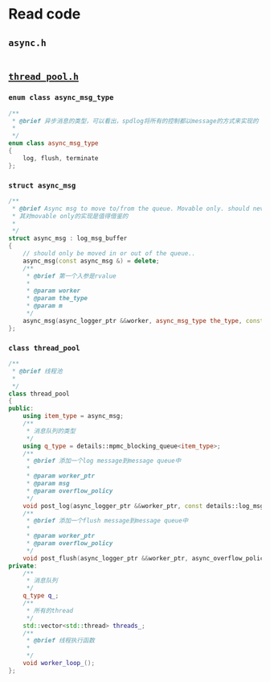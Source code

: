 

# Read code

## `async.h`



```

```

## [`thread_pool.h`](https://github.com/gabime/spdlog/blob/v1.x/include/spdlog/details/thread_pool.h) 

### `enum class async_msg_type`

```C++
/**
 * @brief 异步消息的类型，可以看出，spdlog将所有的控制都以message的方式来实现的
 *
 */
enum class async_msg_type
{
	log, flush, terminate
};

```



### `struct async_msg`

```C++
/**
 * @brief Async msg to move to/from the queue. Movable only. should never be copied
 * 其对movable only的实现是值得借鉴的
 * 
 */
struct async_msg : log_msg_buffer
{
    // should only be moved in or out of the queue..
    async_msg(const async_msg &) = delete;	
    /**
	 * @brief 第一个入参是rvalue 
     * 
     * @param worker
     * @param the_type
     * @param m
     */
    async_msg(async_logger_ptr &&worker, async_msg_type the_type, const details::log_msg &m)
};
```

### `class thread_pool`

```C++
/**
 * @brief 线程池
 *
 */
class thread_pool
{
public:
	using item_type = async_msg;
	/**
	 * 消息队列的类型
	 */
	using q_type = details::mpmc_blocking_queue<item_type>;
	/**
	 * @brief 添加一个log message到message queue中
	 *
	 * @param worker_ptr
	 * @param msg
	 * @param overflow_policy
	 */
	void post_log(async_logger_ptr &&worker_ptr, const details::log_msg &msg, async_overflow_policy overflow_policy);
	/**
	 * @brief 添加一个flush message到message queue中
	 *
	 * @param worker_ptr
	 * @param overflow_policy
	 */
	void post_flush(async_logger_ptr &&worker_ptr, async_overflow_policy overflow_policy);
private:
	/**
	 * 消息队列
	 */
	q_type q_;
	/**
	 * 所有的thread
	 */
	std::vector<std::thread> threads_;
	/**
	 * @brief 线程执行函数
	 *
	 */
	void worker_loop_();
};

```

